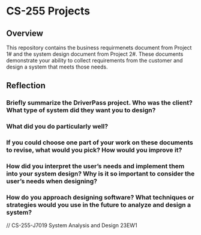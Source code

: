 # CS-255 Projects


## Overview
This repository contains the business requirmenets document from Project 1# and the system design document from Project 2#. These documents demonstrate your ability to collect requirements from the customer and design a system that meets those needs.

## Reflection

### Briefly summarize the DriverPass project. Who was the client? What type of system did they want you to design?

### What did you do particularly well?


### If you could choose one part of your work on these documents to revise, what would you pick? How would you improve it?


### How did you interpret the user’s needs and implement them into your system design? Why is it so important to consider the user’s needs when designing?


### How do you approach designing software? What techniques or strategies would you use in the future to analyze and design a system?


// CS-255-J7019 System Analysis and Design 23EW1
